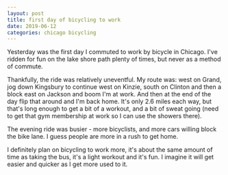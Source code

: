 ```yaml
---
layout: post
title: first day of bicycling to work
date: 2019-06-12
categories: chicago bicycling
---
```


Yesterday was the first day I commuted to work by bicycle in Chicago. I've ridden for fun on the lake shore path plenty of times, but never as a method of commute.

Thankfully, the ride was relatively uneventful. My route was: west on Grand, jog down Kingsbury to continue west on Kinzie, south on Clinton and then a block east on Jackson and boom I'm at work. And then at the end of the day flip that around and I'm back home. It's only 2.6 miles each way, but that's long enough to get a bit of a workout, and a bit of sweat going (need to get that gym membership at work so I can use the showers there).

The evening ride was busier - more bicyclists, and more cars willing block the bike lane. I guess people are more in a rush to get home.

I definitely plan on bicycling to work more, it's about the same amount of time as taking the bus, it's a light workout and it's fun. I imagine it will get easier and quicker as I get more used to it.


